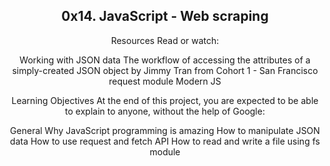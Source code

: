 <header>
<h2><b>0x14. JavaScript - Web scraping</b></h2>

Resources
Read or watch:

Working with JSON data
The workflow of accessing the attributes of a simply-created JSON object by Jimmy Tran from Cohort 1 - San Francisco
request module
Modern JS


Learning Objectives
At the end of this project, you are expected to be able to explain to anyone, without the help of Google:

General
Why JavaScript programming is amazing
How to manipulate JSON data
How to use request and fetch API
How to read and write a file using fs module
</header>